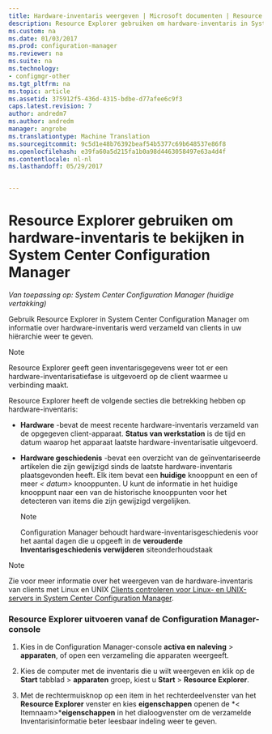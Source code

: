 ```yaml
---
title: Hardware-inventaris weergeven | Microsoft documenten | Resource Explorer
description: Resource Explorer gebruiken om hardware-inventaris in System Center Configuration Manager weer te geven.
ms.custom: na
ms.date: 01/03/2017
ms.prod: configuration-manager
ms.reviewer: na
ms.suite: na
ms.technology:
- configmgr-other
ms.tgt_pltfrm: na
ms.topic: article
ms.assetid: 375912f5-436d-4315-bdbe-d77afee6c9f3
caps.latest.revision: 7
author: andredm7
ms.author: andredm
manager: angrobe
ms.translationtype: Machine Translation
ms.sourcegitcommit: 9c5d1e48b76392beaf54b5377c69b648537e86f8
ms.openlocfilehash: e39fa60a5d215fa1b0a98d4463058497e63a4d4f
ms.contentlocale: nl-nl
ms.lasthandoff: 05/29/2017


---
```

# <a name="how-to-use-resource-explorer-to-view-hardware-inventory-in-system-center-configuration-manager"></a>Resource Explorer gebruiken om hardware-inventaris te bekijken in System Center Configuration Manager

*Van toepassing op: System Center Configuration Manager (huidige vertakking)*

Gebruik Resource Explorer in System Center Configuration Manager om informatie over hardware-inventaris werd verzameld van clients in uw hiërarchie weer te geven.  

> [!NOTE]  
>  Resource Explorer geeft geen inventarisgegevens weer tot er een hardware-inventarisatiefase is uitgevoerd op de client waarmee u verbinding maakt.  

 Resource Explorer heeft de volgende secties die betrekking hebben op hardware-inventaris:  

-   **Hardware** -bevat de meest recente hardware-inventaris verzameld van de opgegeven client-apparaat.  **Status van werkstation** is de tijd en datum waarop het apparaat laatste hardware-inventarisatie uitgevoerd.  

-   **Hardware geschiedenis** -bevat een overzicht van de geïnventariseerde artikelen die zijn gewijzigd sinds de laatste hardware-inventaris plaatsgevonden heeft. Elk item bevat een **huidige** knooppunt en een of meer *< datum\>*  knooppunten. U kunt de informatie in het huidige knooppunt naar een van de historische knooppunten voor het detecteren van items die zijn gewijzigd vergelijken.  

    > [!NOTE]  
    >  Configuration Manager behoudt hardware-inventarisgeschiedenis voor het aantal dagen die u opgeeft in de **verouderde Inventarisgeschiedenis verwijderen** siteonderhoudstaak  

> [!NOTE]  
>  Zie voor meer informatie over het weergeven van de hardware-inventaris van clients met Linux en UNIX [Clients controleren voor Linux- en UNIX-servers in System Center Configuration Manager](../../../../core/clients/manage/monitor-clients-for-linux-and-unix-servers.md).  

### <a name="how-to-run-resource-explorer-from-the-configuration-manager-console"></a>Resource Explorer uitvoeren vanaf de Configuration Manager-console  

1.  Kies in de Configuration Manager-console **activa en naleving** > **apparaten**, of open een verzameling die apparaten weergeeft.  

3.  Kies de computer met de inventaris die u wilt weergeven en klik op de **Start** tabblad > **apparaten** groep, kiest u **Start** >  **Resource Explorer**.   

4.  Met de rechtermuisknop op een item in het rechterdeelvenster van het **Resource Explorer** venster en kies **eigenschappen** openen de *< Itemnaam\>***eigenschappen** in het dialoogvenster om de verzamelde Inventarisinformatie beter leesbaar indeling weer te geven.  


